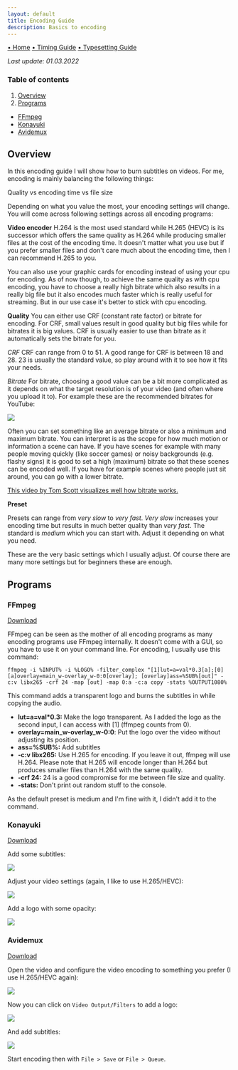 ```yaml
---
layout: default
title: Encoding Guide
description: Basics to encoding
---
```

[• Home](./) [• Timing Guide](./timing-guide.html) [• Typesetting Guide](./typesetting-guide.html)

*Last update: 01.03.2022*

### Table of contents
1. [Overview](#overview)
2. [Programs](#programs)
  * [FFmpeg](#ffmpeg)
  * [Konayuki](#konayuki)
  * [Avidemux](#handbrake)

## Overview

In this encoding guide I will show how to burn subtitles on videos. For me, encoding is mainly balancing the following things:

Quality vs encoding time vs file size

Depending on what you value the most, your encoding settings will change. You will come across following settings across all encoding programs:

**Video encoder**
H.264 is the most used standard while H.265 (HEVC) is its successor which offers the same quality as H.264 while producing smaller files at the cost of the encoding time. It doesn't matter what you use but if you prefer smaller files and don't care much about the encoding time, then I can recommend H.265 to you.

You can also use your graphic cards for encoding instead of using your cpu for encoding. As of now though, to achieve the same quality as with cpu encoding, you have to choose a really high bitrate which also results in a really big file but it also encodes much faster which is really useful for streaming. But in our use case it's better to stick with cpu encoding.

**Quality**
You can either use CRF (constant rate factor) or bitrate for encoding. For CRF, small values result in good quality but big files while for bitrates it is big values. CRF is usually easier to use than bitrate as it automatically sets the bitrate for you.

*CRF*
CRF can range from 0 to 51. A good range for CRF is between 18 and 28. 23 is usually the standard value, so play around with it to see how it fits your needs.

*Bitrate*
For bitrate, choosing a good value can be a bit more complicated as it depends on what the target resolution is of your video (and often where you upload it to). For example these are the recommended bitrates for YouTube:

![](./images/encoding/youtube.png)

Often you can set something like an average bitrate or also a minimum and maximum bitrate. You can interpret is as the scope for how much motion or information a scene can have. If you have scenes for example with many people moving quickly (like soccer games) or noisy backgrounds (e.g. flashy signs) it is good to set a high (maximum) bitrate so that these scenes can be encoded well. If you have for example scenes where people just sit around, you can go with a lower bitrate.

[This video by Tom Scott visualizes well how bitrate works.](https://www.youtube.com/watch?v=r6Rp-uo6HmI)

**Preset**

Presets can range from *very slow* to *very fast*. *Very slow* increases your encoding time but results in much better quality than *very fast*. The standard is *medium* which you can start with. Adjust it depending on what you need.

These are the very basic settings which I usually adjust. Of course there are many more settings but for beginners these are enough.

## Programs

### FFmpeg

[Download](https://www.ffmpeg.org/download.html)

FFmpeg can be seen as the mother of all encoding programs as many encoding programs use FFmpeg internally. It doesn't come with a GUI, so you have to use it on your command line. For encoding, I usually use this command:

```
ffmpeg -i %INPUT% -i %LOGO% -filter_complex "[1]lut=a=val*0.3[a];[0][a]overlay=main_w-overlay_w-0:0[overlay]; [overlay]ass=%SUB%[out]" -c:v libx265 -crf 24 -map [out] -map 0:a -c:a copy -stats %OUTPUT1080%
```

This command adds a transparent logo and burns the subtitles in while copying the audio.

* **lut=a=val*0.3:** Make the logo transparent. As I added the logo as the second input, I can access with [1] (ffmpeg counts from 0).
* **overlay=main_w-overlay_w-0:0**: Put the logo over the video without adjusting its position.
* **ass=%SUB%:** Add subtitles
* **-c:v libx265:** Use H.265 for encoding. If you leave it out, ffmpeg will use H.264. Please note that H.265 will encode longer than H.264 but produces smaller files than H.264 with the same quality.
* **-crf 24:** 24 is a good compromise for me between file size and quality.
* **-stats:** Don't print out random stuff to the console.

As the default preset is medium and I'm fine with it, I didn't add it to the command.

### Konayuki

[Download](https://konayuki.moe/)

Add some subtitles:

![](./images/encoding/KonayukiPlus_subtitle.png)

Adjust your video settings (again, I like to use H.265/HEVC):

![](./images/encoding/KonayukiPlus_video.png)

Add a logo with some opacity:

![](./images/encoding/KonayukiPlus_logo.png)

### Avidemux

[Download](http://avidemux.sourceforge.net/download.html)

Open the video and configure the video encoding to something you prefer (I use H.265/HEVC again):

![](./images/encoding/avidemux_video.png)

Now you can click on `Video Output/Filters` to add a logo:

![](./images/encoding/avidemux_logo.png)

And add subtitles:

![](./images/encoding/avidemux_subtitle.png)

Start encoding then with `File > Save` or `File > Queue`.